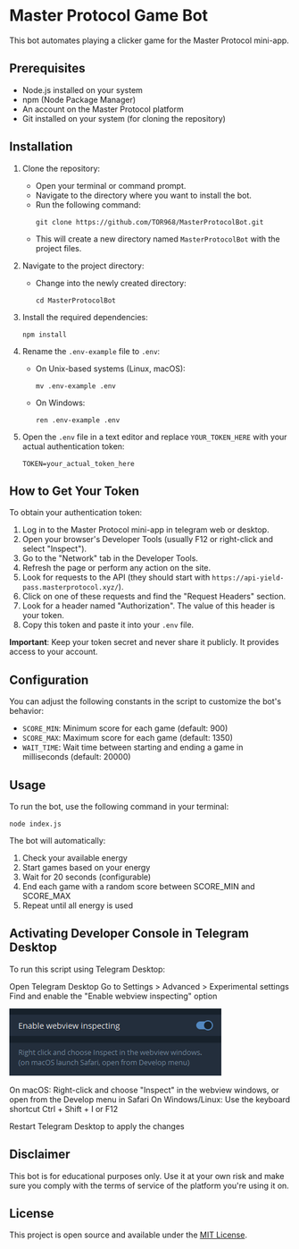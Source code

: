 # Master Protocol Game Bot

This bot automates playing a clicker game for the Master Protocol mini-app.

## Prerequisites

- Node.js installed on your system
- npm (Node Package Manager)
- An account on the Master Protocol platform
- Git installed on your system (for cloning the repository)

## Installation

1. Clone the repository:
   - Open your terminal or command prompt.
   - Navigate to the directory where you want to install the bot.
   - Run the following command:
     ```
     git clone https://github.com/TOR968/MasterProtocolBot.git
     ```
   - This will create a new directory named `MasterProtocolBot` with the project files.

2. Navigate to the project directory:
   - Change into the newly created directory:
     ```
     cd MasterProtocolBot
     ```

3. Install the required dependencies:
   ```
   npm install
   ```

4. Rename the `.env-example` file to `.env`:
   - On Unix-based systems (Linux, macOS):
     ```
     mv .env-example .env
     ```
   - On Windows:
     ```
     ren .env-example .env
     ```

5. Open the `.env` file in a text editor and replace `YOUR_TOKEN_HERE` with your actual authentication token:
   ```
   TOKEN=your_actual_token_here
   ```

## How to Get Your Token

To obtain your authentication token:

1. Log in to the Master Protocol mini-app in telegram web or desktop.
2. Open your browser's Developer Tools (usually F12 or right-click and select "Inspect").
3. Go to the "Network" tab in the Developer Tools.
4. Refresh the page or perform any action on the site.
5. Look for requests to the API (they should start with `https://api-yield-pass.masterprotocol.xyz/`).
6. Click on one of these requests and find the "Request Headers" section.
7. Look for a header named "Authorization". The value of this header is your token.
8. Copy this token and paste it into your `.env` file.

**Important**: Keep your token secret and never share it publicly. It provides access to your account.

## Configuration

You can adjust the following constants in the script to customize the bot's behavior:

- `SCORE_MIN`: Minimum score for each game (default: 900)
- `SCORE_MAX`: Maximum score for each game (default: 1350)
- `WAIT_TIME`: Wait time between starting and ending a game in milliseconds (default: 20000)

## Usage

To run the bot, use the following command in your terminal:

```
node index.js
```

The bot will automatically:

1. Check your available energy
2. Start games based on your energy
3. Wait for 20 seconds (configurable)
4. End each game with a random score between SCORE_MIN and SCORE_MAX
5. Repeat until all energy is used

## Activating Developer Console in Telegram Desktop

To run this script using Telegram Desktop:

Open Telegram Desktop
Go to Settings > Advanced > Experimental settings
Find and enable the "Enable webview inspecting" option

![settings](image.png)

On macOS: Right-click and choose "Inspect" in the webview windows, or open from the Develop menu in Safari
On Windows/Linux: Use the keyboard shortcut Ctrl + Shift + I or F12


Restart Telegram Desktop to apply the changes

## Disclaimer

This bot is for educational purposes only. Use it at your own risk and make sure you comply with the terms of service of the platform you're using it on.

## License

This project is open source and available under the [MIT License](LICENSE).
